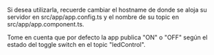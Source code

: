 Si desea utilizarla, recuerde cambiar el hostname de donde se aloja su servidor en src/app/app.config.ts y el nombre de su topic en src/app/app.component.ts.

Tome en cuenta que por defecto la app publica "ON" o "OFF" según el estado del toggle switch en el topic "ledControl".
